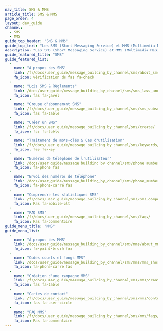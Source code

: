 ```yaml
---
nav_title: SMS & MMS
article_title: SMS & MMS
page_order: 4
layout: dev_guide
channel:
  - SMS
  - MMS
guide_top_header: "SMS & MMS"
guide_top_text: "Les SMS (Short Messaging Service) et MMS (Multimedia Messaging Service) offrent plus de moyens directs d'atteindre vos utilisateurs et clients que la plupart des autres canaux de messagerie, car il utilise leur numéro de téléphone personnel pour les atteindre. Consultez les sujets ci-dessous pour commencer avec Braze SMS ou MMS !<br><br>Vous n'êtes pas prêt pour l'un des sujets ci-dessous ? Rendez-vous sur notre collection de <a href='/docs/user_guide/onboarding_with_braze/sms_setup/'>SMS de configuration</a> pour apprendre à connaître les SMS au Brésil. <br><br>SMS et MMS ne sont pas disponibles hors de la boîte et doivent être achetés. Pour commencer avec les SMS et les MMS, contactez votre responsable de compte ou le responsable du succès client."
description: "Les SMS (Short Messaging Service) et MMS (Multimedia Messaging Service) offrent plus de moyens directs d'atteindre vos utilisateurs et clients que la plupart des autres canaux de messagerie, car il utilise leur numéro de téléphone personnel pour les atteindre."
guide_featured_title: "SMS"
guide_featured_list:
  - 
    name: "À propos des SMS"
    link: /fr/docs/user_guide/message_building_by_channel/sms/about_sms/
    fa_icon: vérification du fas fa-check
  - 
    name: "Lois SMS & Règlements"
    link: /docs/user_guide/message_building_by_channel/sms/sms_laws_and_regulations/
    fa_icon: fas fa-gavel
  - 
    name: "Groupe d'abonnement SMS"
    link: /fr/docs/user_guide/message_building_by_channel/sms/sms_subscription_group/
    fa_icon: fas fa-table
  - 
    name: "Créer un SMS"
    link: /fr/docs/user_guide/message_building_by_channel/sms/create/
    fa_icon: fas fa-table
  - 
    name: "Traitement de mots-clés & Cas d'utilisation"
    link: /fr/docs/user_guide/message_building_by_channel/sms/keywords/
    fa_icon: fas fa-key
  - 
    name: "Numéros de téléphone de l'utilisateur"
    link: /docs/user_guide/message_building_by_channel/sms/phone_numbers/user_phone_numbers/
    fa_icon: fa-phone fas
  - 
    name: "Envoi des numéros de téléphone"
    link: /docs/user_guide/message_building_by_channel/sms/phone_numbers/sending_phone_numbers/
    fa_icon: fa-phone-carré fas
  - 
    name: "Comprendre les statistiques SMS"
    link: /fr/docs/user_guide/message_building_by_channel/sms/sms_campaign_analytics/
    fa_icon: Fas fa-mobile-alt
  - 
    name: "FAQ SMS"
    link: /fr/docs/user_guide/message_building_by_channel/sms/faqs/
    fa_icon: Fas fa-commentaire
guide_menu_title: "MMS"
guide_menu_list:
  - 
    name: "À propos des MMS"
    link: /docs/user_guide/message_building_by_channel/sms/mms/about_mms/
    fa_icon: fa-paint-brush fas
  - 
    name: "Codes courts et longs MMS"
    link: /docs/user_guide/message_building_by_channel/sms/mms/mms_short_long_codes/
    fa_icon: fa-phone-carré fas
  - 
    name: "Création d'une campagne MMS"
    link: /fr/docs/user_guide/message_building_by_channel/sms/mms/create/
    fa_icon: fas fa-table
  - 
    name: "Cartes de contact"
    link: /fr/docs/user_guide/message_building_by_channel/sms/mms/contact_card/
    fa_icon: fas fa-user-circle
  - 
    name: "FAQ MMS"
    link: /fr/docs/user_guide/message_building_by_channel/sms/mms/faqs/
    fa_icon: Fas fa-commentaire
---
```


